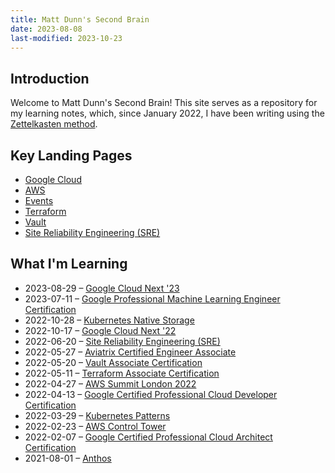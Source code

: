 ```yaml
---
title: Matt Dunn's Second Brain
date: 2023-08-08
last-modified: 2023-10-23
---
```


## Introduction

Welcome to Matt Dunn's Second Brain! This site serves as a repository for my learning notes, which, since January 2022, I have been writing using the [Zettelkasten method](https://en.wikipedia.org/wiki/Zettelkasten).

## Key Landing Pages

- [Google Cloud](notes/moc/Google%20Cloud.md)
- [AWS](notes/moc/AWS.md)
- [Events](notes/moc/Events.md)
- [Terraform](notes/moc/Terraform.md)
- [Vault](notes/moc/Vault.md)
- [Site Reliability Engineering (SRE)](notes/moc/Site%20Reliability%20Engineering%20(SRE).md)

## What I'm Learning

- 2023-08-29 – [Google Cloud Next '23](notes/moc/Google%20Cloud%20Next%20'23.md)
- 2023-07-11 – [Google Professional Machine Learning Engineer Certification](notes/moc/Google%20Professional%20Machine%20Learning%20Engineer%20Certification.md)
- 2022-10-28 – [Kubernetes Native Storage](notes/moc/Kubernetes%20Native%20Storage.md)
- 2022-10-17 – [Google Cloud Next '22](notes/moc/Google%20Cloud%20Next%20'22.md)
- 2022-06-20 – [Site Reliability Engineering (SRE)](notes/moc/Site%20Reliability%20Engineering%20(SRE).md)
- 2022-05-27 – [Aviatrix Certified Engineer Associate](notes/moc/Aviatrix%20Certified%20Engineer%20Associate.md)
- 2022-05-20 – [Vault Associate Certification](notes/moc/Vault.md)
- 2022-05-11 – [Terraform Associate Certification](notes/moc/Terraform.md)
- 2022-04-27 – [AWS Summit London 2022](notes/moc/AWS%20Summit%20London%202022.md)
- 2022-04-13 – [Google Certified Professional Cloud Developer Certification](notes/moc/Google%20Certified%20Professional%20Cloud%20Developer%20Certification.md)
- 2022-03-29 – [Kubernetes Patterns](notes/moc/Kubernetes%20Patterns.md)
- 2022-02-23 – [AWS Control Tower](notes/moc/AWS%20Control%20Tower.md)
- 2022-02-07 – [Google Certified Professional Cloud Architect Certification](notes/moc/Google%20Certified%20Professional%20Cloud%20Architect%20Certification.md)
- 2021-08-01 – [Anthos](notes/Anthos.md)

